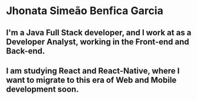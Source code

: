 # Jhonata Simeão Benfica Garcia 

## I'm a Java Full Stack developer, and I work at as a Developer Analyst, working in the Front-end and Back-end.

## I am studying React and React-Native, where I want to migrate to this era of Web and Mobile development soon.

<!--
**jhonatagarcia/jhonatagarcia** is a ✨ _special_ ✨ repository because its `README.md` (this file) appears on your GitHub profile.

Here are some ideas to get you started:

- 🔭 I’m currently working on ...
- 🌱 I’m currently learning ...
- 👯 I’m looking to collaborate on ...
- 🤔 I’m looking for help with ...
- 💬 Ask me about ...
- 📫 How to reach me: ...
- 😄 Pronouns: ...
- ⚡ Fun fact: ...
-->

